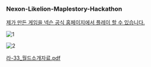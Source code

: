 ### Nexon-Likelion-Maplestory-Hackathon

[제가 만든 게임을 넥슨 공식 홈페이지에서 플레이 할 수 있습니다.](https://maplestoryworlds.nexon.com/play/fab2a87a54cf4508a9f6f2279b38db5f)

![1](https://user-images.githubusercontent.com/58325946/209903131-91d47019-8991-4c5d-9d02-440d7f6565a4.png)

![2](https://user-images.githubusercontent.com/58325946/209903143-d63015ce-5da5-47e2-b033-c4a1d9af4ac8.png)

[라-33_월드소개자료.pdf](https://github.com/carrier1269/Nexon-Likelion-Maplestory-Hackathon-LuaScript/files/10317556/-33_.pdf)
